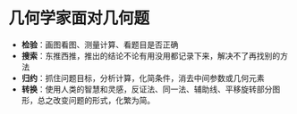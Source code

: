 # 几何学家面对几何题

- **检验**：画图看图、测量计算、看题目是否正确
- **搜索**：东推西推，推出的结论不论有用没用都记录下来，解决不了再找别的方法
- **归约**：抓住问题目标，分析计算，化简条件，消去中间参数或几何元素
- **转换**：使用人类的智慧和灵感，反证法、同一法、辅助线、平移旋转部分图形，总之改变问题的形式，化繁为简。